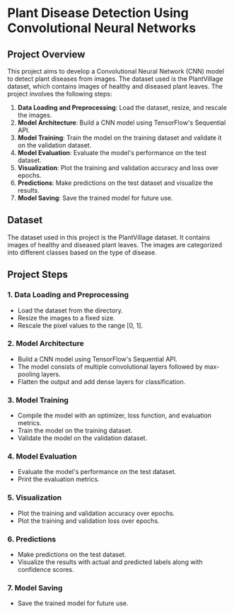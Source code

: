 # Plant Disease Detection Using Convolutional Neural Networks

## Project Overview

This project aims to develop a Convolutional Neural Network (CNN) model to detect plant diseases from images. The dataset used is the PlantVillage dataset, which contains images of healthy and diseased plant leaves. The project involves the following steps:

1. **Data Loading and Preprocessing**: Load the dataset, resize, and rescale the images.
2. **Model Architecture**: Build a CNN model using TensorFlow's Sequential API.
3. **Model Training**: Train the model on the training dataset and validate it on the validation dataset.
4. **Model Evaluation**: Evaluate the model's performance on the test dataset.
5. **Visualization**: Plot the training and validation accuracy and loss over epochs.
6. **Predictions**: Make predictions on the test dataset and visualize the results.
7. **Model Saving**: Save the trained model for future use.

## Dataset

The dataset used in this project is the PlantVillage dataset. It contains images of healthy and diseased plant leaves. The images are categorized into different classes based on the type of disease.

## Project Steps

### 1. Data Loading and Preprocessing

- Load the dataset from the directory.
- Resize the images to a fixed size.
- Rescale the pixel values to the range [0, 1].

### 2. Model Architecture

- Build a CNN model using TensorFlow's Sequential API.
- The model consists of multiple convolutional layers followed by max-pooling layers.
- Flatten the output and add dense layers for classification.

### 3. Model Training

- Compile the model with an optimizer, loss function, and evaluation metrics.
- Train the model on the training dataset.
- Validate the model on the validation dataset.

### 4. Model Evaluation

- Evaluate the model's performance on the test dataset.
- Print the evaluation metrics.

### 5. Visualization

- Plot the training and validation accuracy over epochs.
- Plot the training and validation loss over epochs.

### 6. Predictions

- Make predictions on the test dataset.
- Visualize the results with actual and predicted labels along with confidence scores.

### 7. Model Saving

- Save the trained model for future use.
